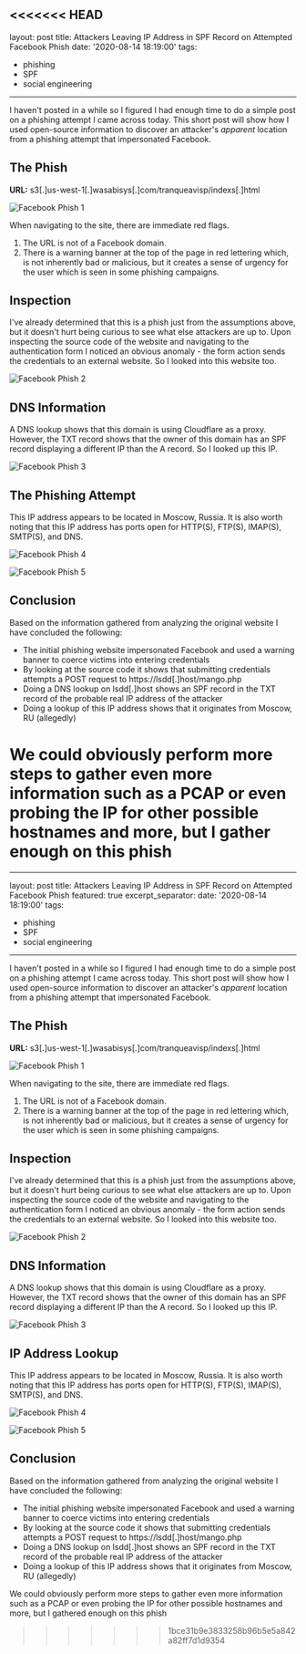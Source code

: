 <<<<<<< HEAD
---
layout: post
title: Attackers Leaving IP Address in SPF Record on Attempted Facebook Phish
date: '2020-08-14 18:19:00'
tags:
- phishing
- SPF
- social engineering
---

I haven't posted in a while so I figured I had enough time to do a simple post on a phishing attempt I came across today. This short post will show how I used open-source information to discover an attacker's *apparent* location from a phishing attempt that impersonated Facebook.

## The Phish

**URL:** s3[.]us-west-1[.]wasabisys[.]com/tranqueavisp/indexs[.]html

![Facebook Phish 1](/content/images/08-14-2020/fb-phish-1.png)

When navigating to the site, there are immediate red flags.

1. The URL is not of a Facebook domain.
2. There is a warning banner at the top of the page in red lettering which, is not inherently bad or malicious, but it creates a sense of urgency for the user which is seen in some phishing campaigns.

## Inspection

I've already determined that this is a phish just from the assumptions above, but it doesn't hurt being curious to see what else attackers are up to. Upon inspecting the source code of the website and navigating to the authentication form I noticed an obvious anomaly - the form action sends the credentials to an external website. So I looked into this website too.

![Facebook Phish 2](/content/images/08-14-2020/fb-phish-2.png)

## DNS Information

A DNS lookup shows that this domain is using Cloudflare as a proxy. However, the TXT record shows that the owner of this domain has an SPF record displaying a different IP than the A record. So I looked up this IP.

![Facebook Phish 3](/content/images/08-14-2020/fb-phish-3.png)

## The Phishing Attempt

This IP address appears to be located in Moscow, Russia. It is also worth noting that this IP address has ports open for HTTP(S), FTP(S), IMAP(S), SMTP(S), and DNS.

![Facebook Phish 4](/content/images/08-14-2020/fb-phish-4.png)

![Facebook Phish 5](/content/images/08-14-2020/fb-phish-5.png)

## Conclusion

Based on the information gathered from analyzing the original website I have concluded the following:

- The initial phishing website impersonated Facebook and used a warning banner to coerce victims into entering credentials
- By looking at the source code it shows that submitting credentials attempts a POST request to https://lsdd[.]host/mango.php
- Doing a DNS lookup on lsdd[.]host shows an SPF record in the TXT record of the probable real IP address of the attacker
- Doing a lookup of this IP address shows that it originates from Moscow, RU (allegedly)

We could obviously perform more steps to gather even more information such as a PCAP or even probing the IP for other possible hostnames and more, but I gather enough on this phish
=======
---
layout: post
title: Attackers Leaving IP Address in SPF Record on Attempted Facebook Phish
featured: true
excerpt_separator: <!--more-->
date: '2020-08-14 18:19:00'
tags:
- phishing
- SPF
- social engineering
---

I haven't posted in a while so I figured I had enough time to do a simple post on a phishing attempt I came across today. This short post will show how I used open-source information to discover an attacker's *apparent* location from a phishing attempt that impersonated Facebook.
<!--more-->
## The Phish

**URL:** s3[.]us-west-1[.]wasabisys[.]com/tranqueavisp/indexs[.]html

![Facebook Phish 1](/assets/images/08-14-2020/fb-phish-1.png)

When navigating to the site, there are immediate red flags.

1. The URL is not of a Facebook domain.
2. There is a warning banner at the top of the page in red lettering which, is not inherently bad or malicious, but it creates a sense of urgency for the user which is seen in some phishing campaigns.

## Inspection

I've already determined that this is a phish just from the assumptions above, but it doesn't hurt being curious to see what else attackers are up to. Upon inspecting the source code of the website and navigating to the authentication form I noticed an obvious anomaly - the form action sends the credentials to an external website. So I looked into this website too.

![Facebook Phish 2](/assets/images/08-14-2020/fb-phish-2.png)

## DNS Information

A DNS lookup shows that this domain is using Cloudflare as a proxy. However, the TXT record shows that the owner of this domain has an SPF record displaying a different IP than the A record. So I looked up this IP.

![Facebook Phish 3](/assets/images/08-14-2020/fb-phish-3.png)

## IP Address Lookup

This IP address appears to be located in Moscow, Russia. It is also worth noting that this IP address has ports open for HTTP(S), FTP(S), IMAP(S), SMTP(S), and DNS.

![Facebook Phish 4](/assets/images/08-14-2020/fb-phish-4.png)

![Facebook Phish 5](/assets/images/08-14-2020/fb-phish-5.png)

## Conclusion

Based on the information gathered from analyzing the original website I have concluded the following:

- The initial phishing website impersonated Facebook and used a warning banner to coerce victims into entering credentials
- By looking at the source code it shows that submitting credentials attempts a POST request to https://lsdd[.]host/mango.php
- Doing a DNS lookup on lsdd[.]host shows an SPF record in the TXT record of the probable real IP address of the attacker
- Doing a lookup of this IP address shows that it originates from Moscow, RU (allegedly)

We could obviously perform more steps to gather even more information such as a PCAP or even probing the IP for other possible hostnames and more, but I gathered enough on this phish
>>>>>>> 1bce31b9e3833258b96b5e5a842a82ff7d1d9354
